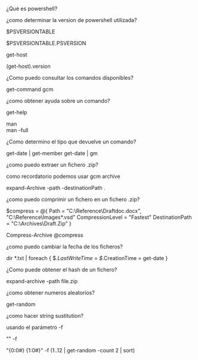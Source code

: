 ¿Qué es powershell?

¿como determinar la version de powershell utilizada?

$PSVERSIONTABLE

$PSVERSIONTABLE.PSVERSION

get-host

(get-host).version

¿Como puedo consultar los comandos disponibles? 

get-command gcm

¿como obtener ayuda sobre un comando?

get-help <cmd>
  
man <cmd>  
man -full <cmd>
  
¿Como determino el tipo que devuelve un comando?

get-date | get-member
get-date | gm

¿como puedo extraer un fichero .zip?

como recordatorio podemos usar gcm archive

expand-Archive -path -destinationPath .

¿como puedo comprimir un fichero en un fichero .zip?

$compress = @{ Path = "C:\Reference\Draftdoc.docx", "C:\Reference\Images*.vsd" 
               CompressionLevel = "Fastest" 
               DestinationPath = "C:\Archives\Draft.Zip" }

Compress-Archive @compress

¿como puedo cambiar la fecha de los ficheros?

dir *.txt | foreach { $_.LastWriteTime = $_.CreationTime = get-date }

¿Como puede obtener el hash de un fichero?

expand-archive -path file.zip

¿como obtener numeros aleatorios?

get-random

¿como hacer string sustitution?

usando el parámetro -f

"<string definition>" -f <values>

"{0:0#} {1:0#}" -f (1..12 | get-random -count 2 | sort)
